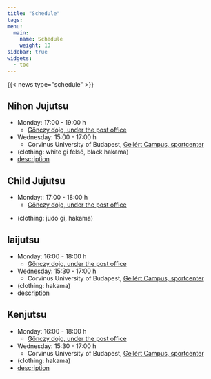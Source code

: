 ```yaml
---
title: "Schedule"
tags:
menu:
  main:
    name: Schedule
    weight: 10
sidebar: true
widgets:
  - toc
---
```


{{< news type="schedule" >}}

## Nihon Jujutsu

- Monday: 17:00 - 19:00 h
  - [Gönczy dojo, under the post office](https://www.google.com/maps/place/Budapest,+G%C3%B6nczy+P%C3%A1l+u.+2,+1093/@47.4873046,19.0573666,17z/data=!3m1!4b1!4m6!3m5!1s0x4741dc5aa0942df3:0x48ecf04aaeb66f51!8m2!3d47.487301!4d19.0599415!16s%2Fg%2F11bw41jcz3?entry=ttu)
- Wednesday: 15:00 - 17:00 h
  - Corvinus University of Budapest, [Gellért Campus, sportcenter](https://www.uni-corvinus.hu/post/landing-page/gellert-campus/)
- (clothing: white gi felső, black hakama)
- [description](/en/nihon-jujutsu)

## Child Jujutsu

- Monday:: 17:00 - 18:00 h
  - [Gönczy dojo, under the post office](https://www.google.com/maps/place/Budapest,+G%C3%B6nczy+P%C3%A1l+u.+2,+1093/@47.4873046,19.0573666,17z/data=!3m1!4b1!4m6!3m5!1s0x4741dc5aa0942df3:0x48ecf04aaeb66f51!8m2!3d47.487301!4d19.0599415!16s%2Fg%2F11bw41jcz3?entry=ttu)
<!-- - Wednesday: 17:00 - 18:00 h -->
- (clothing: judo gi, hakama)


## Iaijutsu

- Monday: 16:00 - 18:00 h
  - [Gönczy dojo, under the post office](https://www.google.com/maps/place/Budapest,+G%C3%B6nczy+P%C3%A1l+u.+2,+1093/@47.4873046,19.0573666,17z/data=!3m1!4b1!4m6!3m5!1s0x4741dc5aa0942df3:0x48ecf04aaeb66f51!8m2!3d47.487301!4d19.0599415!16s%2Fg%2F11bw41jcz3?entry=ttu)
- Wednesday: 15:30 - 17:00 h
  - Corvinus University of Budapest, [Gellért Campus, sportcenter](https://www.uni-corvinus.hu/post/landing-page/gellert-campus/)
- (clothing: hakama)
- [description](/en/iaijutsu)


## Kenjutsu

- Monday: 16:00 - 18:00 h
  - [Gönczy dojo, under the post office](https://www.google.com/maps/place/Budapest,+G%C3%B6nczy+P%C3%A1l+u.+2,+1093/@47.4873046,19.0573666,17z/data=!3m1!4b1!4m6!3m5!1s0x4741dc5aa0942df3:0x48ecf04aaeb66f51!8m2!3d47.487301!4d19.0599415!16s%2Fg%2F11bw41jcz3?entry=ttu)
- Wednesday: 15:30 - 17:00 h
  - Corvinus University of Budapest, [Gellért Campus, sportcenter](https://www.uni-corvinus.hu/post/landing-page/gellert-campus/)
- (clothing: hakama)
- [description](/en/enjutsu)


<!--## Self defense

- Monday - Thursday: 15:30 - 17:00 h
- (ajánlott viselet: tréning ruha)
- [leírás](/onvedelem)-->

